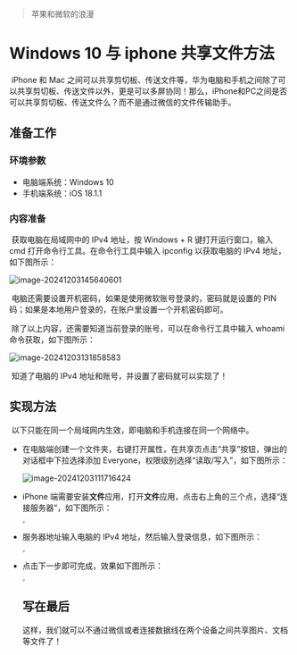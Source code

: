 > 苹果和微软的浪漫

# Windows 10 与 iphone 共享文件方法

​	iPhone 和 Mac 之间可以共享剪切板、传送文件等，华为电脑和手机之间除了可以共享剪切板、传送文件以外，更是可以多屏协同！那么，iPhone和PC之间是否可以共享剪切板、传送文件么？而不是通过微信的文件传输助手。

## 准备工作

### 环境参数

- 电脑端系统：Windows 10
- 手机端系统：iOS 18.1.1

### 内容准备

​	获取电脑在局域网中的 IPv4 地址，按 Windows + R 键打开运行窗口，输入 cmd 打开命令行工具。在命令行工具中输入 ipconfig 以获取电脑的 IPv4 地址，如下图所示：

![image-20241203145640601](https://diopicstore.oss-cn-wulanchabu.aliyuncs.com/pictures/image-20241203145640601.png)

​	电脑还需要设置开机密码，如果是使用微软账号登录的，密码就是设置的 PIN 码；如果是本地用户登录的，在账户里设置一个开机密码即可。

​	除了以上内容，还需要知道当前登录的账号，可以在命令行工具中输入 whoami 命令获取，如下图所示：

![image-20241203131858583](https://diopicstore.oss-cn-wulanchabu.aliyuncs.com/pictures/image-20241203131858583.png)

​	知道了电脑的 IPv4 地址和账号，并设置了密码就可以实现了！

## 实现方法

​	以下只能在同一个局域网内生效，即电脑和手机连接在同一个网络中。

- 在电脑端创建一个文件夹，右键打开属性，在共享页点击“共享”按钮，弹出的对话框中下拉选择添加 Everyone，权限级别选择“读取/写入”，如下图所示：

  ![image-20241203111716424](https://diopicstore.oss-cn-wulanchabu.aliyuncs.com/pictures/image-20241203111716424.png)

- iPhone 端需要安装**文件**应用，打开**文件**应用，点击右上角的三个点，选择“连接服务器”，如下图所示：

  <img src="https://diopicstore.oss-cn-wulanchabu.aliyuncs.com/pictures/%E8%BF%9E%E6%8E%A5%E5%85%B1%E4%BA%AB.png" style="zoom:25%;" />

- 服务器地址输入电脑的 IPv4 地址，然后输入登录信息，如下图所示：

  <img src="https://diopicstore.oss-cn-wulanchabu.aliyuncs.com/pictures/%E7%99%BB%E5%BD%95%E4%BF%A1%E6%81%AF.png" style="zoom:25%;" />

- 点击下一步即可完成，效果如下图所示：

  <img src="https://diopicstore.oss-cn-wulanchabu.aliyuncs.com/pictures/%E6%95%88%E6%9E%9C%E5%B1%95%E7%A4%BA.png" style="zoom:25%;" />

  ## 写在最后

  ​	这样，我们就可以不通过微信或者连接数据线在两个设备之间共享图片、文档等文件了！
